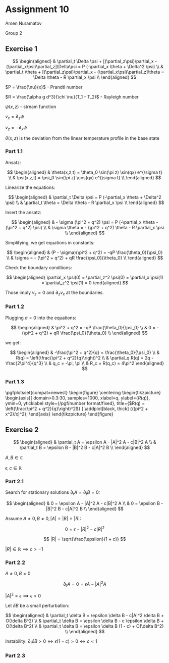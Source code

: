# Assignment 10

Arsen Nuramatov

Group 2

## Exercise 1

$$
  \begin{aligned}
    & \partial_t \Delta \psi + [(\partial_z\psi)\partial_x - 
    (\partial_x\psi)\partial_z]\Delta\psi = P (-\partial_x \theta + \Delta^2 \psi)  
    \\
    & \partial_t \theta + [(\partial_z\psi)\partial_x - 
    (\partial_x\psi)\partial_z]\theta = \Delta \theta - R \partial_x \psi \\
  \end{aligned}
$$

$P = \frac{\nu}{x}$ - Prandtl number

$R = \frac{\alpha g d^3}{\chi \nu}(T_1 - T_2)$ - Rayleigh number

$\psi(x,z)$ - stream function

$v_x = \partial_z \psi$

$v_z = - \partial_x \psi$

$\theta(x,z)$ is the deviation from the linear temperature profile in the base 
state

### Part 1.1

Ansatz:

$$
  \begin{aligned}
    & \theta(x,z,t) = \theta_0 \sin(\pi z) \sin(qx) e^{\sigma t} \\
    & \psi(x,z,t) = \psi_0 \sin(\pi z) \cos(qx) e^{\sigma t} \\
  \end{aligned}
$$

Linearize the equations:

$$
  \begin{aligned}
    & \partial_t \Delta \psi = P (-\partial_x \theta + \Delta^2 \psi) \\
    & \partial_t \theta = \Delta \theta - R \partial_x \psi \\
  \end{aligned}
$$

Insert the ansatz:

$$
  \begin{aligned}
    & - \sigma (\pi^2 + q^2) \psi = P (-\partial_x \theta - (\pi^2 + q^2) \psi) \\
    & \sigma \theta = - (\pi^2 + q^2) \theta - R \partial_x \psi \\
  \end{aligned}
$$

Simplifying, we get equations in constants:

$$
  \begin{aligned}
    & (P - \sigma)(\pi^2 + q^2) = -qP \frac{\theta_0}{\psi_0} \\
    & \sigma = - (\pi^2 + q^2) + qR \frac{\psi_0}{\theta_0} \\
  \end{aligned}
$$

Check the boundary conditions: 

$$
  \begin{aligned}
     \partial_x \psi(0) = \partial_z^2 \psi(0) = \partial_x \psi(1) =  
     \partial_z^2 \psi(1) = 0
  \end{aligned}
$$

Those imply $v_z = 0$ and $\partial_z v_x$ at the boundaries.

### Part 1.2

Plugging $\sigma = 0$ into the equations:

$$
  \begin{aligned}
    & \pi^2 + q^2 = -qP \frac{\theta_0}{\psi_0} \\
    & 0 = -(\pi^2 + q^2) + qR \frac{\psi_0}{\theta_0} \\
  \end{aligned}
$$

we get:

$$
  \begin{aligned}
    & -\frac{\pi^2 + q^2}{q} = \frac{\theta_0}{\psi_0} \\
    & R(q) = \left(\frac{\pi^2 + q^2}{q}\right)^2 \\
    & \partial_q R(q) = 2q - \frac{2\pi^4}{q^3} \\
    & q_c = -\pi, \pi \\
    & R_c = R(q_c) = 4\pi^2
  \end{aligned}
$$

### Part 1.3

\pgfplotsset{compat=newest}
\begin{figure}
    \centering
    \begin{tikzpicture}
        \begin{axis}[
            domain=0.3:30, 
            samples=1000,
            xlabel=$q$, 
            ylabel={$R(q)$},
            ymin=0,
            yticklabel style={/pgf/number format/fixed},
            title={$R(q) = \left(\frac{\pi^2 + q^2}{q}\right)^2$}
            ]
            \addplot[black, thick] {((pi^2 + x^2)/x)^2};
        \end{axis}
    \end{tikzpicture}
\end{figure}

## Exercise 2

$$
  \begin{aligned}
    & \partial_t A = \epsilon A - |A|^2 A - c|B|^2 A \\
    & \partial_t B = \epsilon B - |B|^2 B - c|A|^2 B \\
  \end{aligned}
$$

$A, B \in \mathbb{C}$

$\epsilon, c \in \mathbb{R}$

### Part 2.1

Search for stationary solutions $\partial_t A = \partial_t B = 0$:

$$
  \begin{aligned}
    & 0 = \epsilon A - |A|^2 A - c|B|^2 A \\
    & 0 = \epsilon B - |B|^2 B - c|A|^2 B \\
  \end{aligned}
$$

Assume $A \neq 0, B \neq 0, |A| = |B| = |R|$:

$$
  0 = \epsilon - |R|^2 - c|R|^2
$$

$$
  |R| = \sqrt{\frac{\epsilon}{1 + c}}
$$

$|R| \in \mathbb{R} \implies c > -1$

### Part 2.2

$A \neq 0, B = 0$

$$
  \partial_t A = 0 = \epsilon A - |A|^2 A
$$

$|A|^2 = \epsilon \implies \epsilon > 0$

Let $\delta B$ be a small perturbation:

$$
  \begin{aligned}
    & \partial_t \delta B = \epsilon \delta B - c|A|^2 
    \delta B + O(\delta B^2) \\
    & \partial_t \delta B = \epsilon \delta B - c \epsilon 
    \delta B + O(\delta B^2) \\
    & \partial_t \delta B = \epsilon \delta B (1 - c) + O(\delta B^2) \\
  \end{aligned}
$$

Instability: $\partial_t \delta B > 0 \iff \epsilon (1-c) > 0 \iff c < 1$

### Part 2.3
